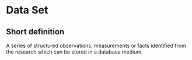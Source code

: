 # Data Set
## Short definition
A series of structured observations, measurements or facts identified from the research which can be stored in a database medium.

